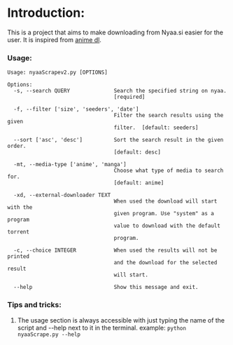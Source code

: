 # Introduction:
This is a project that aims to make downloading from Nyaa.si easier for the user.
It is inspired from [anime dl](https://github.com/vn-ki/anime-downloader "anime dl").
### Usage:
```
Usage: nyaaScrapev2.py [OPTIONS]

Options:
  -s, --search QUERY              Search the specified string on nyaa.
                                  [required]

  -f, --filter ['size', 'seeders', 'date']
                                  Filter the search results using the given
                                  filter.  [default: seeders]

  --sort ['asc', 'desc']          Sort the search result in the given order.
                                  [default: desc]

  -mt, --media-type ['anime', 'manga']
                                  Choose what type of media to search for.
                                  [default: anime]

  -xd, --external-downloader TEXT
                                  When used the download will start with the
                                  given program. Use "system" as a program
                                  value to download with the default torrent
                                  program.

  -c, --choice INTEGER            When used the results will not be printed
                                  and the download for the selected result
                                  will start.

  --help                          Show this message and exit.
```
### Tips and tricks:
1. The usage section is always accessible with just typing the name of the script and --help next to it in the terminal.
example: ``python nyaaScrape.py --help``
